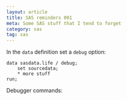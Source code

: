 ```yaml
---
layout: article
title: SAS reminders 001
meta: Some SAS stuff that I tend to forget
category: sas
tag: sas
---
```


In the `data` definition set a `debug` option:

```
data sasdata.life / debug;
    set sourcedata;
    * more stuff
run;
```

Debugger commands:




